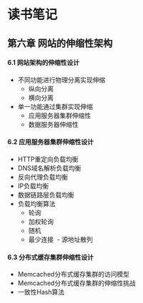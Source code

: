 # 读书笔记

## 第六章 网站的伸缩性架构
#### 6.1  网站架构的伸缩性设计
* 不同功能进行物理分离实现伸缩
  - 纵向分离
  - 横向分离
* 单一功能通过集群实现伸缩
  - 应用服务器集群伸缩性
  - 数据服务器伸缩性 
#### 6.2 应用服务器集群伸缩性设计
* HTTP重定向负载均衡
* DNS域名解析负载均衡
* 反向代理负载均衡
* IP负载均衡
* 数据链路层负载均衡
* 负载均衡算法
  - 轮询
  - 加权轮询
  - 随机
  - 最少连接
  - 源地址散列
#### 6.3 分布式缓存集群伸缩性设计
* Memcached分布式缓存集群的访问模型
* Memcached分布式缓存集群的伸缩性挑战
* 一致性Hash算法
